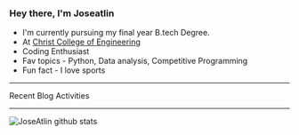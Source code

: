 ### Hey there, I'm Joseatlin


- I'm currently pursuing my final year B.tech Degree.
- At [Christ College of Engineering](https://cce.edu.in)
- Coding Enthusiast
- Fav topics - Python, Data analysis, Competitive Programming
- Fun fact - I love sports


---

Recent Blog Activities
<!--START_SECTION:activity-->

---


<img align="left" alt="JoseAtlin github stats" src="https://github-readme-stats.vercel.app/api?username=JoseAtlin&show_icons=true&theme=radical">
